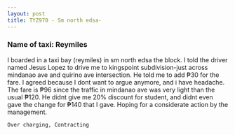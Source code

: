 ```yaml
---
layout: post
title: TYZ970 - Sm north edsa-
---
```


### Name of taxi: Reymiles

I boarded in a taxi bay (reymiles) in sm north edsa the block. I told the driver named Jesus Lopez to drive me to kingspoint subdivision-just across mindanao ave and quirino ave intersection. He told me to add ₱30 for the fare. I agreed because I dont want to argue anymore, and i have headache. The fare is ₱96 since the traffic in mindanao ave was very light than the usual ₱120. He didnt give me 20% discount for student, and didnt even gave the change for ₱140 that I gave.  Hoping for a considerate action by the management.

```Over charging, Contracting```

